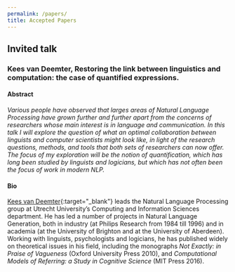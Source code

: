 ```yaml
---
permalink: /papers/
title: Accepted Papers
---
```


## Invited talk

### Kees van Deemter, **Restoring the link between linguistics and computation: the case of quantified expressions.**

#### Abstract
*Various people have observed that larges areas of Natural Language Processing have grown further and further apart from the concerns of researchers whose main interest is in language and communication. In this talk I will explore the question of what an optimal collaboration between linguists and computer scientists might look like, in light of the research questions, methods, and tools that both sets of researchers can now offer. The focus of my exploration will be the notion of quantification, which has long been studied by linguists and logicians, but which has not often been the focus of work in modern NLP.*

#### Bio
[Kees van Deemter](https://www.uu.nl/staff/CJvanDeemter/Profile){:target="_blank"} leads the Natural Language Processing group at Utrecht University’s Computing and Information Sciences department. He has led a number of projects in Natural Language Generation, both in industry (at Philips Research from 1984 till 1996) and in academia (at the University of Brighton and at the University of Aberdeen). Working with linguists, psychologists and logicians, he has published widely on theoretical issues in his field, including the monographs *Not Exactly: in Praise of Vagueness* (Oxford University Press 2010), and *Computational Models of Referring: a Study in Cognitive Science* (MIT Press 2016).
